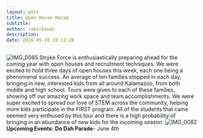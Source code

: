 ```yaml
---
layout: post
title: Open House Recap
subtitle:
author: rabickaudr
description:
date: 2016-05-20 20:12:28
---
```


![IMG_0085](/wp-content/uploads/2016/05/IMG_0085-1.jpg) Stryke Force is enthusiastically preparing ahead for the coming year with open houses and recruitment techniques. We were excited to hold three days of open houses this week, each one being a phenomenal success. An average of ten families stopped in each day, bringing in new, interested kids from all around Kalamazoo, from both middle and high school. Tours were given to each of these families, showing off our amazing work space and team accomplishments. We were super excited to spread our love of STEM across the community, helping more kids participate in the FIRST program. All of the students that came seemed very enthused by this tour and there is a high probability of bringing in an abundance of new kids for the incoming season. ![IMG_0082](http://strykeforce.org/wp-content/uploads/2016/05/IMG_0082.jpg) **Upcoming Events:** **Do Dah Parade**\- June 4th
